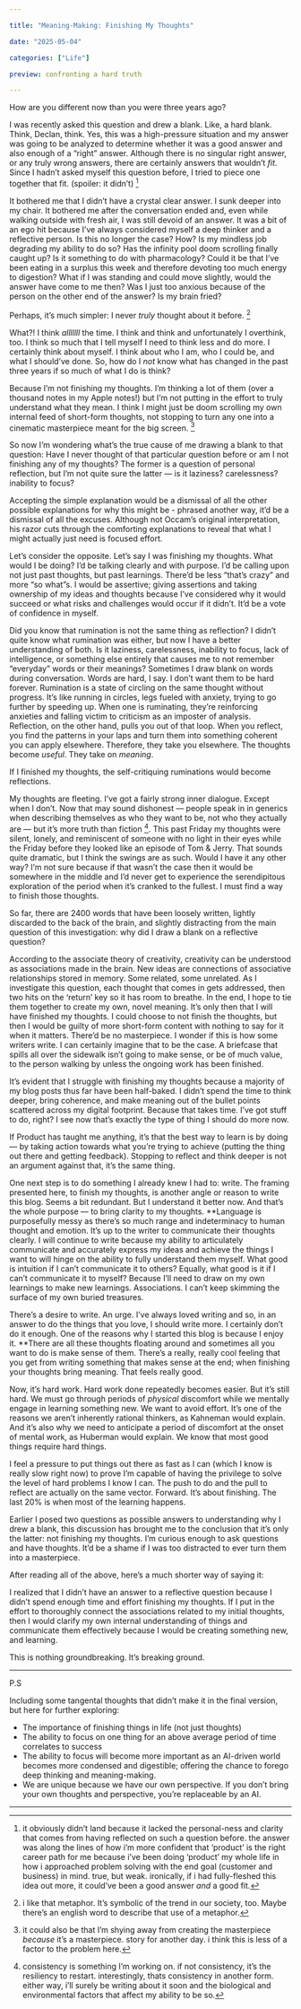 ```yaml
---

title: "Meaning-Making: Finishing My Thoughts"

date: "2025-05-04"

categories: ["Life"]

preview: confronting a hard truth

---
```


How are you different now than you were three years ago?

I was recently asked this question and drew a blank. Like, a hard blank. Think, Declan, think. Yes, this was a high-pressure situation and my answer was going to be analyzed to determine whether it was a good answer and also enough of a “right” answer. Although there is no singular right answer, or any truly wrong answers, there are certainly answers that wouldn’t *fit*. Since I hadn’t asked myself this question before, I tried to piece one together that fit. (spoiler: it didn’t) [^1]

It bothered me that I didn’t have a crystal clear answer. I sunk deeper into my chair. It bothered me after the conversation ended and, even while walking outside with fresh air, I was still devoid of an answer. It was a bit of an ego hit because I’ve always considered myself a deep thinker and a reflective person. Is this no longer the case? How? Is my mindless job degrading my ability to do so? Has the infinity pool doom scrolling finally caught up? Is it something to do with pharmacology? Could it be that I’ve been eating in a surplus this week and therefore devoting too much energy to digestion? What if I was standing and could move slightly, would the answer have come to me then? Was I just too anxious because of the person on the other end of the answer? Is my brain fried?

Perhaps, it’s much simpler: I never *truly* thought about it before. [^2]

What?! I think *alllllll* the time. I think and think and unfortunately I overthink, too. I think so much that I tell myself I need to think less and do more. I certainly think about myself. I think about who I am, who I could be, and what I should’ve done. So, how do I *not* know what has changed in the past three years if so much of what I do is think?

Because I’m not finishing my thoughts. I’m thinking a lot of them (over a thousand notes in my Apple notes!) but I’m not putting in the effort to truly understand what they mean. I think I might just be doom scrolling my own internal feed of short-form thoughts, not stopping to turn any one into a cinematic masterpiece meant for the big screen. [^3]

So now I’m wondering what’s the true cause of me drawing a blank to that question: Have I never thought of that particular question before or am I not finishing any of my thoughts? The former is a question of personal reflection, but I’m not quite sure the latter — is it laziness? carelessness? inability to focus?

Accepting the simple explanation would be a dismissal of all the other possible explanations for why this might be - phrased another way, it’d be a dismissal of all the excuses. Although not  Occam’s original interpretation, his razor cuts through the comforting explanations to reveal that what I might actually just need is focused effort.

Let’s consider the opposite. Let’s say I was finishing my thoughts. What would I be doing? I’d be talking clearly and with purpose. I’d be calling upon not just past thoughts, but past learnings. There’d be less “that’s crazy” and more “so what”s. I would be assertive; giving assertions and taking ownership of my ideas and thoughts because I’ve considered why it would succeed or what risks and challenges would occur if it didn’t. It’d be a vote of confidence in myself.

Did you know that rumination is not the same thing as reflection? I didn’t quite know what rumination was either, but now I have a better understanding of both. Is it laziness, carelessness, inability to focus, lack of intelligence, or something else entirely that causes me to not remember “everyday” words or their meanings? Sometimes I draw blank on words during conversation. Words are hard, I say. I don’t want them to be hard forever. Rumination is a state of circling on the same thought without progress. It’s like running in circles, legs fueled with anxiety, trying to go further by speeding up. When one is ruminating, they’re reinforcing anxieties and falling victim to criticism as an imposter of analysis. Reflection, on the other hand, pulls you out of that loop. When you reflect, you find the patterns in your laps and turn them into something coherent you can apply elsewhere. Therefore, they take you elsewhere. The thoughts become *useful*. They take on *meaning*.

If I finished my thoughts, the self-critiquing ruminations would become reflections. 

My thoughts are fleeting. I’ve got a fairly strong inner dialogue. Except when I don’t. Now that may sound dishonest — people speak in in generics when describing themselves as who they want to be, not who they actually are — but it’s more truth than fiction [^4]. This past Friday my thoughts were silent, lonely, and reminiscent of someone with no light in their eyes while the Friday before they looked like an episode of Tom & Jerry. That sounds quite dramatic, but I think the swings are as such. Would I have it any other way? I’m not sure because if that wasn’t the case then it would be somewhere in the middle and I’d never get to experience the serendipitous exploration of the period when it’s cranked to the fullest. I must find a way to finish those thoughts.

So far, there are 2400 words that have been loosely written, lightly discarded to the back of the brain, and slightly distracting from the main question of this investigation: why did I draw a blank on a reflective question? 

According to the associate theory of creativity, creativity can be understood as associations made in the brain. New ideas are connections of associative relationships stored in memory. Some related, some unrelated. As I investigate this question, each thought that comes in gets addressed, then two hits on the ‘return’ key so it has room to breathe. In the end, I hope to tie them together to create my own, novel meaning. It’s only then that I will have finished my thoughts. I could choose to not finish the thoughts, but then I would be guilty of more short-form content with nothing to say for it when it matters. There’d be no masterpiece. I wonder if this is how some writers write. I can certainly imagine that to be the case. A briefcase that spills all over the sidewalk isn’t going to make sense, or be of much value, to the person walking by unless the ongoing work has been finished. 

It’s evident that I struggle with finishing my thoughts because a majority of my blog posts thus far have been half-baked. I didn’t spend the time to think deeper, bring coherence, and make meaning out of the bullet points scattered across my digital footprint. Because that takes time. I’ve got stuff to do, right? I see now that’s exactly the type of thing I should do more now. 

If Product has taught me anything, it’s that the best way to learn is by doing — by taking action towards what you’re trying to achieve (putting the thing out there and getting feedback). Stopping to reflect and think deeper is not an argument against that, it’s the same thing. 

One next step is to do something I already knew I had to: write. The framing presented here, to finish my thoughts, is another angle or reason to write this blog. Seems a bit redundant. But I understand it better now. And that’s the whole purpose — to bring clarity to my thoughts. **Language is purposefully messy as there’s so much range and indeterminacy to human thought and emotion. It’s up to the writer to communicate their thoughts clearly. I will continue to write because my ability to articulately communicate and accurately express my ideas and achieve the things I want to will hinge on the ability to fully understand them myself. What good is intuition if I can’t communicate it to others? Equally, what good is it if I can’t communicate it to myself? Because I’ll need to draw on my own learnings to make new learnings. Associations. I can’t keep skimming the surface of my own buried treasures.

There’s a desire to write. An urge. I’ve always loved writing and so, in an answer to do the things that you love, I should write more. I certainly don’t do it enough. One of the reasons why I started this blog is because I enjoy it. **There are all these thoughts floating around and sometimes all you want to do is make sense of them. There’s a really, really cool feeling that you get from writing something that makes sense at the end; when finishing your thoughts bring meaning. That feels really good.

Now, it’s hard work. Hard work done repeatedly becomes easier. But it’s still hard. We must go through periods of *physical* discomfort while we mentally engage in learning something new. We want to avoid effort. It’s one of the reasons we aren’t inherently rational thinkers, as Kahneman would explain. And it’s also why we need to anticipate a period of discomfort at the onset of mental work, as Huberman would explain. We know that most good things require hard things.

I feel a pressure to put things out there as fast as I can (which I know is really slow right now) to prove I’m capable of having the privilege to solve the level of hard problems I know I can. The push to do and the pull to reflect are actually on the same vector. Forward. It’s about finishing. The last 20% is when most of the learning happens.

Earlier I posed two questions as possible answers to understanding why I drew a blank, this discussion has brought me to the conclusion that it’s only the latter: not finishing my thoughts. I’m curious enough to ask questions and have thoughts. It’d be a shame if I was too distracted to ever turn them into a masterpiece.

After reading all of the above, here’s a much shorter way of saying it:

I realized that I didn’t have an answer to a reflective question because I didn’t spend enough time and effort finishing my thoughts. If I put in the effort to thoroughly connect the associations related to my initial thoughts, then I would clarify my own internal understanding of things and communicate them effectively because I would be creating something new, and learning.

This is nothing groundbreaking. It’s breaking ground.

---

P.S

Including some tangental thoughts that didn’t make it in the final version, but here for further exploring:

- The importance of finishing things in life (not just thoughts)
- The ability to focus on one thing for an above average period of time correlates to success
- The ability to focus will become more important as an AI-driven world becomes more condensed and digestible; offering the chance to forego deep thinking and meaning-making.
- We are unique because we have our own perspective. If you don’t bring your own thoughts and perspective, you’re replaceable by an AI.

---

[^1]: it obviously didn’t land because it lacked the personal-ness and clarity that comes from having reflected on such a question before. the answer was along the lines of how i’m more confident that ‘product’ is the right career path for me because i’ve been doing ‘product’ my whole life in how i approached problem solving with the end goal (customer and business) in mind. true, but weak. ironically, if i had fully-fleshed this idea out more, it could’ve been a good answer *and* a good fit.

[^2]: i like that metaphor. It’s symbolic of the trend in our society, too. Maybe there’s an english word to describe that use of a metaphor. 

[^3]: it could also be that I’m shying away from creating the masterpiece *because* it’s a masterpiece. story for another day. i think this is less of a factor to the problem here.

[^4]: consistency is something I’m working on. if not consistency, it’s the resiliency to restart. interestingly, thats consistency in another form. either way, i’ll surely be writing about it soon and the biological and environmental factors that affect my ability to be so.